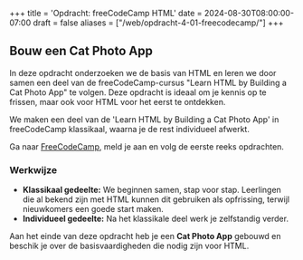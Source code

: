 +++
title = 'Opdracht: freeCodeCamp HTML'
date = 2024-08-30T08:00:00-07:00
draft = false
aliases = ["/web/opdracht-4-01-freecodecamp/"]
+++

## Bouw een Cat Photo App

In deze opdracht onderzoeken we de basis van HTML en leren we door samen een deel van de freeCodeCamp-cursus "Learn HTML by Building a Cat Photo App" te volgen. Deze opdracht is ideaal om je kennis op te frissen, maar ook voor HTML voor het eerst te ontdekken.

We maken een deel van de 'Learn HTML by Building a Cat Photo App' in freeCodeCamp klassikaal, waarna je de rest individueel afwerkt.

Ga naar [FreeCodeCamp](https://www.freecodecamp.org/learn/2022/responsive-web-design/), meld je aan en volg de eerste reeks opdrachten.

### Werkwijze
- **Klassikaal gedeelte:** We beginnen samen, stap voor stap. Leerlingen die al bekend zijn met HTML kunnen dit gebruiken als opfrissing, terwijl nieuwkomers een goede start maken.
- **Individueel gedeelte:** Na het klassikale deel werk je zelfstandig verder.

Aan het einde van deze opdracht heb je een **Cat Photo App** gebouwd en beschik je over de basisvaardigheden die nodig zijn voor HTML.
